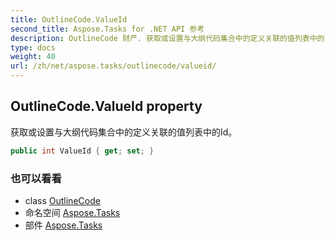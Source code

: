 ```yaml
---
title: OutlineCode.ValueId
second_title: Aspose.Tasks for .NET API 参考
description: OutlineCode 财产. 获取或设置与大纲代码集合中的定义关联的值列表中的Id
type: docs
weight: 40
url: /zh/net/aspose.tasks/outlinecode/valueid/
---
```

## OutlineCode.ValueId property

获取或设置与大纲代码集合中的定义关联的值列表中的Id。

```csharp
public int ValueId { get; set; }
```

### 也可以看看

* class [OutlineCode](../)
* 命名空间 [Aspose.Tasks](../../outlinecode/)
* 部件 [Aspose.Tasks](../../../)


